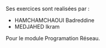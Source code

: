Ses exercices sont realisées par :
- HAMCHAMCHAOUI Badreddine
- MEDJAHED Ikram

Pour le module Programation Réseau.
